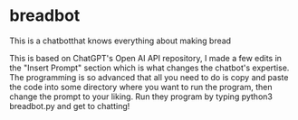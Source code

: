 # breadbot
This is a chatbotthat knows everything about making bread

This is based on ChatGPT's Open AI API repository, I made a few edits in the "Insert Prompt" section which is what changes the chatbot's expertise. The programming is so advanced that all you need to do is copy and paste the code into some directory where you want to run the program, then change the prompt to your liking. Run they program by typing python3 breadbot.py and get to chatting! 
